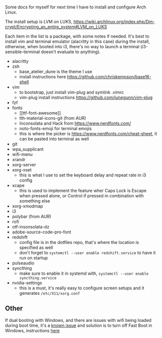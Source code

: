 Some docs for myself for next time I have to install and configure Arch Linux.

The install setup is LVM on LUKS, https://wiki.archlinux.org/index.php/Dm-crypt/Encrypting_an_entire_system#LVM_on_LUKS

Each item in the list is a package, with some notes if needed. It's best to
install vim and terminal emulator (alacritty in this case) during the install,
otherwise, when booted into i3, there's no way to launch a terminal
(i3-sensible-terminal doesn't evaluate to anything).

* alacritty
* zsh
  * base_atelier_dune is the theme I use
  * install instructions here https://github.com/chriskempson/base16-shell
* vim
  * to bootstrap, just install vim-plug and symlink .vimrc
  * vim-plug install instructions https://github.com/junegunn/vim-plug
* fzf
* fonts
  * [[ttf-font-awesome]]
  * tth-material-icons-git (from AUR)
  * Inconsolata and Hack from https://www.nerdfonts.com/
  * noto-fonts-emoji for terminal emojis
  * this is where the picker is https://www.nerdfonts.com/cheat-sheet, it can
      be pasted into terminal as well
* git
* wpa_supplicant
* wifi-menu
* xrandr
* xorg-server
* xorg-xset
  * this is what I use to set the keyboard delay and repeat rate in i3 config
* xcape
  * this is used to implement the feature wher Caps Lock is Escape when pressed alone, or Control if pressed in combination with something else
* xorg-xmodmap
* i3
* polybar (from AUR)
* rofi
* otf-insonsolata-dz
* adobe-source-code-pro-font
* redshift
  * config file is in the dotfiles repo, that's where the location is specified as well
  * don't forget to `systemctl --user enable redshift.service` to have it run on startup
* pulseaudio
* syncthing
  * make sure to enable it in systemd with, `systemctl --user enable
      syncthing.service`
* nvidia-settings
  * this is a must, it's really easy to configure screen setups and it generates `/etc/X11/xorg.conf`

## Other

If dual booting with Windows, and there are issues with wifi being loaded during boot time, it's a [known issue](https://bugzilla.kernel.org/show_bug.cgi?id=201319) and solution is to turn off Fast Boot in Windows, instructions [here](https://wireless.wiki.kernel.org/en/users/drivers/iwlwifi#about_dual-boot_with_windows_and_fast-boot_enabled)
